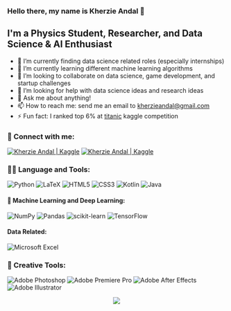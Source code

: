 ### Hello there, my name is Kherzie Andal 👋

## I'm a Physics Student, Researcher, and Data Science & AI Enthusiast
- 🔭 I’m currently finding data science related roles (especially internships)
- 🌱 I’m currently learning different machine learning algorithms
- 👯 I’m looking to collaborate on data science, game development, and startup challenges
- 🤔 I’m looking for help with data science ideas and research ideas
- 💬 Ask me about anything!
- 📫 How to reach me: send me an email to <a href="mailto: kherzieandal@gmail.com" target="_blank">kherzieandal@gmail.com</a>
- ⚡ Fun fact: I ranked top 6% at <a href="https://www.kaggle.com/competitions/titanic/leaderboard" target="_blank">titanic</a> kaggle competition

### 🤝 Connect with me:


<a href="https://www.linkedin.com/in/kherzieandal"><img src="https://img.shields.io/badge/linkedin-%230077B5.svg?style=flat&logo=linkedin&logoColor=white" alt="Kherzie Andal | Kaggle"/></a>
<a href="https://www.kaggle.com/kherzieandal"><img src="https://img.shields.io/badge/Kaggle-035a7d?style=flat&logo=kaggle&logoColor=white" alt="Kherzie Andal | Kaggle"/></a>


### 🧑‍💻 Language and Tools:

![Python](https://img.shields.io/badge/python-3670A0?style=flat&logo=python&logoColor=ffdd54)
![LaTeX](https://img.shields.io/badge/latex-%23008080.svg?style=flat&logo=latex&logoColor=white)
![HTML5](https://img.shields.io/badge/html5-%23E34F26.svg?style=flat&logo=html5&logoColor=white)
![CSS3](https://img.shields.io/badge/css3-%231572B6.svg?style=flat&logo=css3&logoColor=white)
![Kotlin](https://img.shields.io/badge/kotlin-%237F52FF.svg?style=flat&logo=kotlin&logoColor=white)
![Java](https://img.shields.io/badge/java-%23ED8B00.svg?style=flat&logo=java&logoColor=white)



#### 🧠 Machine Learning and Deep Learning:
![NumPy](https://img.shields.io/badge/numpy-%23013243.svg?style=flat&logo=numpy&logoColor=white)
![Pandas](https://img.shields.io/badge/pandas-%23150458.svg?style=flat&logo=pandas&logoColor=white)
![scikit-learn](https://img.shields.io/badge/scikit--learn-%23F7931E.svg?style=flat&logo=scikit-learn&logoColor=white)
![TensorFlow](https://img.shields.io/badge/TensorFlow-%23FF6F00.svg?style=flat&logo=TensorFlow&logoColor=white)

#### Data Related:
![Microsoft Excel](https://img.shields.io/badge/Microsoft_Excel-217346?style=flat&logo=microsoft-excel&logoColor=white)

### 🎨 Creative Tools:
![Adobe Photoshop](https://img.shields.io/badge/adobe%20photoshop-%2331A8FF.svg?style=flat&logo=adobe%20photoshop&logoColor=white)
![Adobe Premiere Pro](https://img.shields.io/badge/Adobe%20Premiere%20Pro-9999FF.svg?style=flat&logo=Adobe%20Premiere%20Pro&logoColor=white)
![Adobe After Effects](https://img.shields.io/badge/Adobe%20After%20Effects-9999FF.svg?style=flat&logo=Adobe%20After%20Effects&logoColor=white)
![Adobe Illustrator](https://img.shields.io/badge/adobe%20illustrator-%23FF9A00.svg?style=flat&logo=adobe%20illustrator&logoColor=white)

<p align="center">
<img src="https://github-readme-streak-stats.herokuapp.com/?user=kherzieandal"/>
</p>
